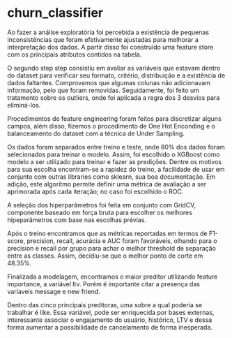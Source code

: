# churn_classifier
Ao fazer a análise exploratória foi percebida a existência de pequenas inconsistências que foram efetivamente ajustadas para melhorar a interpretação dos dados. A partir disso foi construído uma feature store com os principais atributos contidos na tabela.

O segundo step step consistiu em avaliar as variáveis que estavam dentro do dataset para verificar seu formato, critério, distribuição e a existência de dados faltantes. Comprovamos que algumas colunas não adicionavam informação, pelo que foram removidas. Seguidamente, foi feito um tratamento sobre os outliers, onde foi aplicada a regra dos 3 desvios para eliminá-los. 

Procedimentos de feature engineering foram feitos para discretizar alguns campos, além disso, fizemos o procedimento de One Hot Enconding e o balanceamento do dataset com a técnica de Under Sampling.

Os dados foram separados entre treino e teste, onde 80% dos dados foram selecionados para treinar o modelo. Assim, foi escolhido o XGBoost como modelo a ser utilizado para treinar e fazer as predições. Dentre os motivos para sua escolha encontram-se a rapidez do treino, a facilidade de usar em conjunto com outras libraries como sklearn, sua boa documentação. Em adição, este algoritmo permite definir uma métrica de avaliação a ser aprimorada após cada iteração; no caso foi escolhido o ROC.

A seleção dos hiperparâmetros foi feita em conjunto com GridCV, componente baseado em força bruta para escolher os melhores hipeparâmetros com base nas escolhas prévias.

Após o treino encontramos que as métricas reportadas em termos de F1-score, precision, recall, acurácia e AUC foram favoráveis, olhando para o precision e recall por grupo para achar o melhor threshold de separação entre as classes. Assim, decidiu-se que o melhor ponto de corte em 48.35%.

Finalizada a modelagem, encontramos o maior preditor utilizando feature importance, a variável ltv. Porém é importante citar a presença das varíaveis message e new friend.

Dentro das cinco principais preditoras, uma sobre a qual poderia se trabalhar é like. Essa variável, pode ser enriquecida por bases externas, interessante associar o engajamento do usuário, histórico, LTV  e dessa forma aumentar a possibilidade de cancelamento de forma inesperada. 

